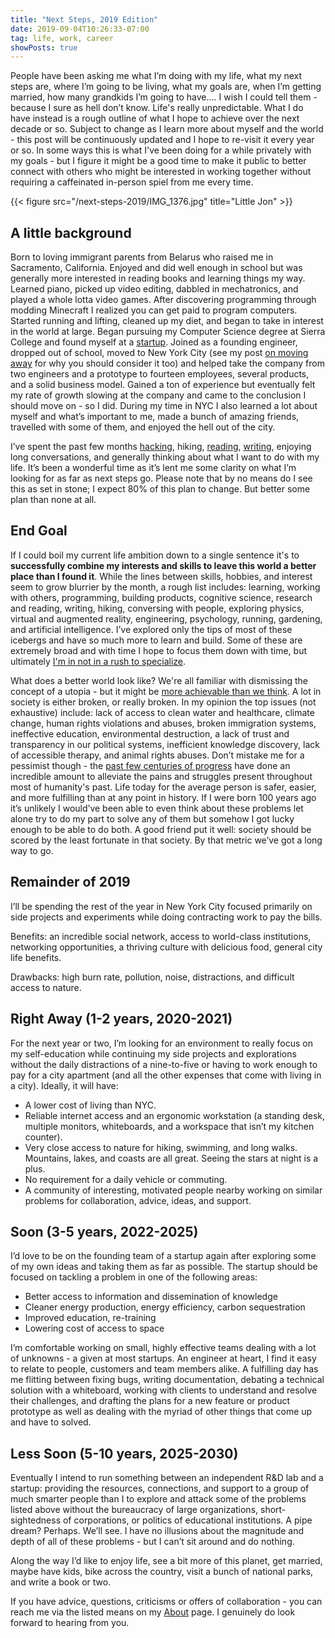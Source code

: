 ```yaml
---
title: "Next Steps, 2019 Edition"
date: 2019-09-04T10:26:33-07:00
tag: life, work, career
showPosts: true
---
```


People have been asking me what I’m doing with my life, what my next steps are, where I’m going to be living, what my goals are, when I’m getting married, how many grandkids I’m going to have…. I wish I could tell them - because I sure as hell don’t know. Life's really unpredictable. What I do have instead is a rough outline of what I hope to achieve over the next decade or so. Subject to change as I learn more about myself and the world - this post will be continuously updated and I hope to re-visit it every year or so. In some ways this is what I've been doing for a while privately with my goals - but I figure it might be a good time to make it public to better connect with others who might be interested in working together without requiring a caffeinated in-person spiel from me every time. 

{{< figure src="/next-steps-2019/IMG_1376.jpg" title="Little Jon" >}}

## A little background

Born to loving immigrant parents from Belarus who raised me in Sacramento, California. Enjoyed and did well enough in school but was generally more interested in reading books and learning things my way. Learned piano, picked up video editing, dabbled in mechatronics, and played a whole lotta video games. After discovering programming through modding Minecraft I realized you can get paid to program computers. Started running and lifting, cleaned up my diet, and began to take in interest in the world at large. Began pursuing my Computer Science degree at Sierra College and found myself at a [startup](https://vigilant.cc/). Joined as a founding engineer, dropped out of school, moved to New York City (see my post [on moving away](/posts/on-moving-away/) for why you should consider it too) and helped take the company from two engineers and a prototype to fourteen employees, several products, and a solid business model. Gained a ton of experience but eventually felt my rate of growth slowing at the company and came to the conclusion I should move on - so I did. During my time in NYC I also learned a lot about myself and what’s important to me, made a bunch of amazing friends, travelled with some of them, and enjoyed the hell out of the city. 

I’ve spent the past few months [hacking](https://greencart.app/), hiking, [reading](https://www.goodreads.com/book/show/827.The_Diamond_Age), [writing](/posts/journaling/), enjoying long conversations, and generally thinking about what I want to do with my life. It’s been a wonderful time as it’s lent me some clarity on what I’m looking for as far as next steps go. Please note that by no means do I see this as set in stone; I expect 80% of this plan to change. But better some plan than none at all. 

## End Goal

If I could boil my current life ambition down to a single sentence it's to **successfully combine my interests and skills to leave this world a better place than I found it**. While the lines between skills, hobbies, and interest seem to grow blurrier by the month, a rough list includes: learning, working with others, programming, building products, cognitive science, research and reading, writing, hiking, conversing with people, exploring physics, virtual and augmented reality, engineering, psychology, running, gardening, and artificial intelligence. I’ve explored only the tips of most of these icebergs and have so much more to learn and build. Some of these are extremely broad and with time I hope to focus them down with time, but ultimately [I'm in not in a rush to specialize](https://www.nytimes.com/2019/05/28/books/review/david-epstein-range.html).

What does a better world look like? We're all familiar with dismissing the concept of a utopia - but it might be [more achievable than we think](https://www.vox.com/policy-and-politics/2019/7/26/8909436/rutger-bregman-utopia-for-realists-ubi-open-borders). A lot in society is either broken, or really broken. In my opinion the top issues (not exhaustive) include: lack of access to clean water and healthcare, climate change, human rights violations and abuses, broken immigration systems, ineffective education, environmental destruction, a lack of trust and transparency in our political systems, inefficient knowledge discovery, lack of accessible therapy, and animal rights abuses. Don’t mistake me for a pessimist though - the [past few centuries of progress](https://rootsofprogress.org/enlightenment-now) have done an incredible amount to alleviate the pains and struggles present throughout most of humanity's past. Life today for the average person is safer, easier, and more fulfilling than at any point in history. If I were born 100 years ago it’s unlikely I would’ve been able to even think about these problems let alone try to do my part to solve any of them but somehow I got lucky enough to be able to do both. A good friend put it well: society should be scored by the least fortunate in that society. By that metric we’ve got a long way to go.

## Remainder of 2019

I’ll be spending the rest of the year in New York City focused primarily on side projects and experiments while doing contracting work to pay the bills. 

Benefits: an incredible social network, access to world-class institutions, networking opportunities, a thriving culture with delicious food, general city life benefits. 

Drawbacks: high burn rate, pollution, noise, distractions, and difficult access to nature.

## Right Away (1-2 years, 2020-2021)

For the next year or two, I’m looking for an environment to really focus on my self-education while continuing my side projects and explorations without the daily distractions of a nine-to-five or having to work enough to pay for a city apartment (and all the other expenses that come with living in a city). Ideally, it will have:

- A lower cost of living than NYC.
- Reliable internet access and an ergonomic workstation (a standing desk, multiple monitors, whiteboards, and a workspace that isn’t my kitchen counter).
- Very close access to nature for hiking, swimming, and long walks. Mountains, lakes, and coasts are all great. Seeing the stars at night is a plus. 
- No requirement for a daily vehicle or commuting.
- A community of interesting, motivated people nearby working on similar problems for collaboration, advice, ideas, and support. 

## Soon (3-5 years, 2022-2025)

I’d love to be on the founding team of a startup again after exploring some of my own ideas and taking them as far as possible. The startup should be focused on tackling a problem in one of the following areas: 

- Better access to information and dissemination of knowledge
- Cleaner energy production, energy efficiency, carbon sequestration 
- Improved education, re-training
- Lowering cost of access to space

I’m comfortable working on small, highly effective teams dealing with a lot of unknowns - a given at most startups. An engineer at heart, I find it easy to relate to people, customers and team members alike. A fulfilling day has me flitting between fixing bugs, writing documentation, debating a technical solution with a whiteboard, working with clients to understand and resolve their challenges, and drafting the plans for a new feature or product prototype as well as dealing with the myriad of other things that come up and have to solved.

## Less Soon (5-10 years, 2025-2030)

Eventually I intend to run something between an independent R&D lab and a startup: providing the resources, connections, and support to a group of much smarter people than I to explore and attack some of the problems listed above without the bureaucracy of large organizations, short-sightedness of corporations, or politics of educational institutions. A pipe dream? Perhaps. We’ll see. I have no illusions about the magnitude and depth of all of these problems - but I can’t sit around and do nothing.

Along the way I’d like to enjoy life, see a bit more of this planet, get married, maybe have kids, bike across the country, visit a bunch of national parks, and write a book or two. 

If you have advice, questions, criticisms or offers of collaboration - you can reach me via the listed means on my [About](/about) page. I genuinely do look forward to hearing from you.
